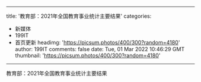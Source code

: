 
---
title: '教育部：2021年全国教育事业统计主要结果'
categories: 
 - 新媒体
 - 199IT
 - 首页更新
headimg: 'https://picsum.photos/400/300?random=4180'
author: 199IT
comments: false
date: Tue, 01 Mar 2022 10:46:29 GMT
thumbnail: 'https://picsum.photos/400/300?random=4180'
---

<div>   
教育部：2021年全国教育事业统计主要结果  
</div>
            